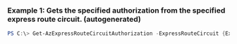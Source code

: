 
### Example 1: Gets the specified authorization from the specified express route circuit. (autogenerated)
```powershell
PS C:\> Get-AzExpressRouteCircuitAuthorization -ExpressRouteCircuit {ExpressRouteCircuit} -Name {Name}


